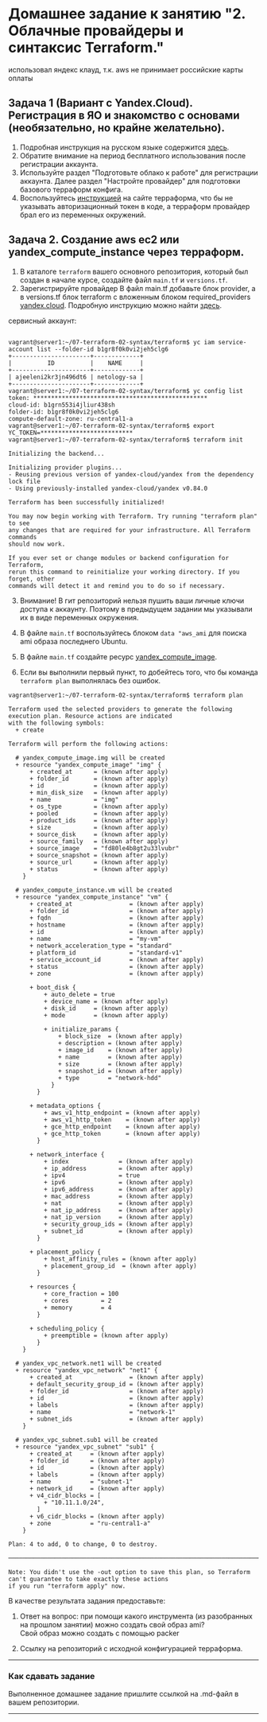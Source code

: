 # Домашнее задание к занятию "2. Облачные провайдеры и синтаксис Terraform."
использовал яндекс клауд, т.к. aws не принимает российские карты оплаты  

## Задача 1 (Вариант с Yandex.Cloud). Регистрация в ЯО и знакомство с основами (необязательно, но крайне желательно).

1. Подробная инструкция на русском языке содержится [здесь](https://cloud.yandex.ru/docs/solutions/infrastructure-management/terraform-quickstart).
2. Обратите внимание на период бесплатного использования после регистрации аккаунта. 
3. Используйте раздел "Подготовьте облако к работе" для регистрации аккаунта. Далее раздел "Настройте провайдер" для подготовки
базового терраформ конфига.
4. Воспользуйтесь [инструкцией](https://registry.terraform.io/providers/yandex-cloud/yandex/latest/docs) на сайте терраформа, что бы 
не указывать авторизационный токен в коде, а терраформ провайдер брал его из переменных окружений.

## Задача 2. Создание aws ec2 или yandex_compute_instance через терраформ. 

1. В каталоге `terraform` вашего основного репозитория, который был создан в начале курсе, создайте файл `main.tf` и `versions.tf`.
2. Зарегистрируйте провайдер В файл main.tf добавьте блок provider, а в versions.tf блок terraform с вложенным блоком required_providers
   [yandex.cloud](https://registry.terraform.io/providers/yandex-cloud/yandex/latest/docs). Подробную инструкцию можно найти 
   [здесь](https://cloud.yandex.ru/docs/solutions/infrastructure-management/terraform-quickstart).

сервисный аккаунт:
```

vagrant@server1:~/07-terraform-02-syntax/terraform$ yc iam service-account list --folder-id b1gr8f0k0vi2jeh5clg6
+----------------------+-------------+
|          ID          |    NAME     |
+----------------------+-------------+
| ajeeleni2kr3jn496dt6 | netology-sa |
+----------------------+-------------+
vagrant@server1:~/07-terraform-02-syntax/terraform$ yc config list
token: *************************************************
cloud-id: b1grn553i4jliur438sh
folder-id: b1gr8f0k0vi2jeh5clg6
compute-default-zone: ru-central1-a
vagrant@server1:~/07-terraform-02-syntax/terraform$ export YC_TOKEN=**************************
vagrant@server1:~/07-terraform-02-syntax/terraform$ terraform init

Initializing the backend...

Initializing provider plugins...
- Reusing previous version of yandex-cloud/yandex from the dependency lock file
- Using previously-installed yandex-cloud/yandex v0.84.0

Terraform has been successfully initialized!

You may now begin working with Terraform. Try running "terraform plan" to see
any changes that are required for your infrastructure. All Terraform commands
should now work.

If you ever set or change modules or backend configuration for Terraform,
rerun this command to reinitialize your working directory. If you forget, other
commands will detect it and remind you to do so if necessary.
```
3. Внимание! В гит репозиторий нельзя пушить ваши личные ключи доступа к аккаунту. Поэтому в предыдущем задании мы указывали
их в виде переменных окружения. 
4. В файле `main.tf` воспользуйтесь блоком `data "aws_ami` для поиска ami образа последнего Ubuntu.  
5. В файле `main.tf` создайте ресурс 
   [yandex_compute_image](https://registry.terraform.io/providers/yandex-cloud/yandex/latest/docs/resources/compute_image).

6. Если вы выполнили первый пункт, то добейтесь того, что бы команда `terraform plan` выполнялась без ошибок. 
```
vagrant@server1:~/07-terraform-02-syntax/terraform$ terraform plan

Terraform used the selected providers to generate the following execution plan. Resource actions are indicated
with the following symbols:
  + create

Terraform will perform the following actions:

  # yandex_compute_image.img will be created
  + resource "yandex_compute_image" "img" {
      + created_at      = (known after apply)
      + folder_id       = (known after apply)
      + id              = (known after apply)
      + min_disk_size   = (known after apply)
      + name            = "img"
      + os_type         = (known after apply)
      + pooled          = (known after apply)
      + product_ids     = (known after apply)
      + size            = (known after apply)
      + source_disk     = (known after apply)
      + source_family   = (known after apply)
      + source_image    = "fd80le4b8gt2u33lvubr"
      + source_snapshot = (known after apply)
      + source_url      = (known after apply)
      + status          = (known after apply)
    }

  # yandex_compute_instance.vm will be created
  + resource "yandex_compute_instance" "vm" {
      + created_at                = (known after apply)
      + folder_id                 = (known after apply)
      + fqdn                      = (known after apply)
      + hostname                  = (known after apply)
      + id                        = (known after apply)
      + name                      = "my-vm"
      + network_acceleration_type = "standard"
      + platform_id               = "standard-v1"
      + service_account_id        = (known after apply)
      + status                    = (known after apply)
      + zone                      = (known after apply)

      + boot_disk {
          + auto_delete = true
          + device_name = (known after apply)
          + disk_id     = (known after apply)
          + mode        = (known after apply)

          + initialize_params {
              + block_size  = (known after apply)
              + description = (known after apply)
              + image_id    = (known after apply)
              + name        = (known after apply)
              + size        = (known after apply)
              + snapshot_id = (known after apply)
              + type        = "network-hdd"
            }
        }

      + metadata_options {
          + aws_v1_http_endpoint = (known after apply)
          + aws_v1_http_token    = (known after apply)
          + gce_http_endpoint    = (known after apply)
          + gce_http_token       = (known after apply)
        }

      + network_interface {
          + index              = (known after apply)
          + ip_address         = (known after apply)
          + ipv4               = true
          + ipv6               = (known after apply)
          + ipv6_address       = (known after apply)
          + mac_address        = (known after apply)
          + nat                = (known after apply)
          + nat_ip_address     = (known after apply)
          + nat_ip_version     = (known after apply)
          + security_group_ids = (known after apply)
          + subnet_id          = (known after apply)
        }

      + placement_policy {
          + host_affinity_rules = (known after apply)
          + placement_group_id  = (known after apply)
        }

      + resources {
          + core_fraction = 100
          + cores         = 2
          + memory        = 4
        }

      + scheduling_policy {
          + preemptible = (known after apply)
        }
    }

  # yandex_vpc_network.net1 will be created
  + resource "yandex_vpc_network" "net1" {
      + created_at                = (known after apply)
      + default_security_group_id = (known after apply)
      + folder_id                 = (known after apply)
      + id                        = (known after apply)
      + labels                    = (known after apply)
      + name                      = "network-1"
      + subnet_ids                = (known after apply)
    }

  # yandex_vpc_subnet.sub1 will be created
  + resource "yandex_vpc_subnet" "sub1" {
      + created_at     = (known after apply)
      + folder_id      = (known after apply)
      + id             = (known after apply)
      + labels         = (known after apply)
      + name           = "subnet-1"
      + network_id     = (known after apply)
      + v4_cidr_blocks = [
          + "10.11.1.0/24",
        ]
      + v6_cidr_blocks = (known after apply)
      + zone           = "ru-central1-a"
    }

Plan: 4 to add, 0 to change, 0 to destroy.

──────────────────────────────────────────────────────────────────────────────────────────────────────────────────

Note: You didn't use the -out option to save this plan, so Terraform can't guarantee to take exactly these actions
if you run "terraform apply" now.
```

В качестве результата задания предоставьте:
1. Ответ на вопрос: при помощи какого инструмента (из разобранных на прошлом занятии) можно создать свой образ ami?  
Свой образ можно создать с помощью packer  

2. Ссылку на репозиторий с исходной конфигурацией терраформа.  
 

---

### Как cдавать задание

Выполненное домашнее задание пришлите ссылкой на .md-файл в вашем репозитории.

---